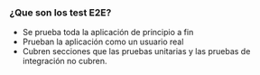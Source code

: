 ### ¿Que son los test E2E?

* Se prueba toda la aplicación de principio a fin <!-- .element: class="fragment" -->
* Prueban la aplicación como un usuario real <!-- .element: class="fragment" -->
* Cubren secciones que las pruebas unitarias y las pruebas de integración no cubren. <!-- .element: class="fragment" -->

